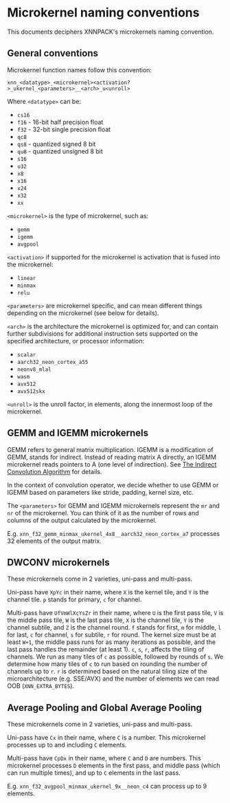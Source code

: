 # Microkernel naming conventions

This documents deciphers XNNPACK's microkernels naming convention.

## General conventions

Microkernel function names follow this convention:

`xnn_<datatype>_<microkernel><activation?>_ukernel_<parameters>__<arch>_u<unroll>`

Where `<datatype>` can be:

-   `cs16`
-   `f16` - 16-bit half precision float
-   `f32` - 32-bit single precision float
-   `qc8`
-   `qs8` - quantized signed 8 bit
-   `qu8` - quantized unsigned 8 bit
-   `s16`
-   `u32`
-   `x8`
-   `x16`
-   `x24`
-   `x32`
-   `xx`

`<microkernel>` is the type of microkernel, such as:

-   `gemm`
-   `igemm`
-   `avgpool`

`<activation>` if supported for the microkernel is activation that is fused into
the microkernel:

-   `linear`
-   `minmax`
-   `relu`

`<parameters>` are microkernel specific, and can mean different things depending
on the microkernel (see below for details).

`<arch>` is the architecture the microkernel is optimized for, and can contain
further subdivisions for additional instruction sets supported on the specified
architecture, or processor information:

-   `scalar`
-   `aarch32_neon_cortex_a55`
-   `neonv8_mlal`
-   `wasm`
-   `avx512`
-   `avx512skx`

`<unroll>` is the unroll factor, in elements, along the innermost loop of the
microkernel.

## GEMM and IGEMM microkernels

GEMM refers to general matrix multiplication. IGEMM is a modification of GEMM,
stands for indirect. Instead of reading matrix A directly, an IGEMM microkernel
reads pointers to A (one level of indirection). See
[The Indirect Convolution Algorithm](https://arxiv.org/abs/1907.02129) for
details.

In the context of convolution operator, we decide whether to use GEMM or IGEMM
based on parameters like stride, padding, kernel size, etc.

The `<parameters>` for GEMM and IGEMM microkernels represent the `mr` and `nr`
of the microkernel. You can think of it as the number of rows and columns of the
output calculated by the microkernel.

E.g. `xnn_f32_gemm_minmax_ukernel_4x8__aarch32_neon_cortex_a7` processes 32
elements of the output matrix.

## DWCONV microkernels

These microkernels come in 2 varieties, uni-pass and multi-pass.

Uni-pass have `XpYc` in their name, where `X` is the kernel tile, and `Y` is the
channel tile. `p` stands for primary, `c` for channel.

Multi-pass have `UfVmWlXcYsZr` in their name, where `U` is the first pass tile,
`V` is the middle pass tile, `W` is the last pass tile, `X` is the channel tile,
`Y` is the channel subtile, and `Z` is the channel round. `f` stands for first,
`m` for middle, `l` for last, `c` for channel, `s` for subtile, `r` for round.
The kernel size must be at least `W+1`, the middle pass runs for as many
iterations as possible, and the last pass handles the remainder (at least 1).
`c`, `s`, `r`, affects the tiling of channels. We run as many tiles of `c` as
possible, followed by rounds of `s`. We determine how many tiles of `c` to run
based on rounding the number of channels up to `r`. `r` is determined based on
the natural tiling size of the microarchitecture (e.g. SSE/AVX) and the number
of elements we can read OOB (`XNN_EXTRA_BYTES`).

## Average Pooling and Global Average Pooling

These microkernels come in 2 varieties, uni-pass and multi-pass.

Uni-pass have `Cx` in their name, where `C` is a number. This microkernel
processes up to and including `C` elements.

Multi-pass have `CpDx` in their name, where `C` and `D` are numbers. This
microkernel processes `D` elements in the first pass, and middle pass (which can
run multiple times), and up to `C` elements in the last pass.

E.g. `xnn_f32_avgpool_minmax_ukernel_9x__neon_c4` can process up to 9 elements.
